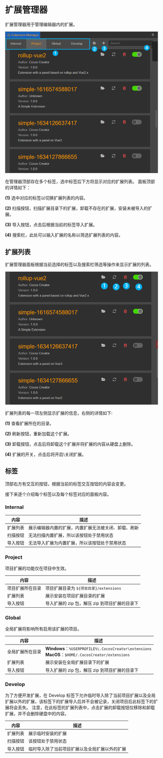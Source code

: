 # 扩展管理器

扩展管理器用于管理编辑器内的扩展。

![extension-manager](./image/extension-manager.png)

在管理器顶部存在多个标签，选中标签后下方将显示对应的扩展列表。
面板顶部的详情如下：

**(1)** 选中对应的标签以切换扩展列表的内容。

**(2)** 扫描按钮，扫描扩展目录下的扩展，卸载不存在的扩展，安装未被导入的扩展。

**(3)** 导入按钮，点击后根据当前的标签导入扩展。

**(4)** 搜索栏，此处可以输入扩展的名称以筛选扩展列表的内容。

## 扩展列表

扩展管理器面板根据当前选择的标签以及搜索栏筛选等操作来显示扩展的列表。

![simple-extension](./image/extension-list.png)

扩展列表的每一项左侧显示扩展的信息，右侧的详情如下:

**(1)** 查看扩展所在的目录。

**(2)** 刷新按钮，重新加载这个扩展。

**(3)** 卸载按钮，点击后将卸载这个扩展并将扩展的内容从硬盘上删除。

**(4)** 扩展的开关，点击后将开启\关闭扩展。

## 标签

顶部右方有交互的按钮，根据当前的标签交互按钮的内容会变更。

接下来逐个介绍每个标签以及每个标签对应的面板内容。

### Internal

| 内容     | 描述                                                 |
| -------- | ---------------------------------------------------- |
| 扩展列表 | 展示编辑器内置的扩展，内置扩展无法被关闭、卸载、刷新 |
| 扫描按钮 | 无法扫描内置扩展，所以该按钮处于禁用状态             |
| 导入按钮 | 无法导入扩展为内置扩展，所以该按钮处于禁用状态       |

### Project

项目扩展的功能仅在项目中生效。

| 内容             | 描述                                           |
| ---------------- | ---------------------------------------------- |
| 项目扩展所在目录 | 项目扩展目录为 `${项目目录}/extensions`        |
| 扩展列表         | 展示安装在项目扩展目录的扩展                   |
| 导入按钮         | 导入扩展的 zip 包，解压 zip 到项目扩展的目录下 |

### Global

全局扩展将影响所有启用该扩展的项目。

| 内容             | 描述                                                         |
| ---------------- | ------------------------------------------------------------ |
| 全局扩展所在目录 | **Windows**：`%USERPROFILE%\.CocosCreator\extensions` <br />**MacOS**：`$HOME/.CocosCreator/extensions` |
| 扩展列表         | 展示安装在全局扩展目录下的扩展                               |
| 导入按钮         | 导入扩展的 zip 包，解压 zip 到项目扩展的目录下               |

### Develop

为了方便开发扩展，在 Develop 标签下允许临时导入除了当前项目扩展以及全局扩展以外的扩展，该标签下的扩展导入后并不会被记录，关闭项目后此标签下的扩展将会丢失。
注意，在此标签的扩展列表中，点击扩展的卸载按钮仅移除和卸载扩展，并不会删除硬盘中的内容。

| 内容     | 描述                                           |
| -------- | ---------------------------------------------- |
| 扩展列表 | 展示临时安装的扩展                             |
| 扫描按钮 | 该按钮处于禁用状态                             |
| 导入按钮 | 临时导入除了当前项目扩展以及全局扩展以外的扩展 |
